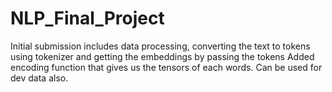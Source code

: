 # NLP_Final_Project

Initial submission includes data processing, converting the text to tokens using tokenizer and getting the embeddings by passing the tokens 
Added encoding function that gives us the tensors of each words. Can be used for dev data also.
